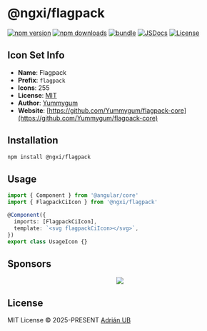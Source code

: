 # @ngxi/flagpack

[![npm version][npm-version-src]][npm-version-href]
[![npm downloads][npm-downloads-src]][npm-downloads-href]
[![bundle][bundle-src]][bundle-href]
[![JSDocs][jsdocs-src]][jsdocs-href]
[![License][license-src]][license-href]

## Icon Set Info

- **Name**: Flagpack
- **Prefix**: `flagpack`
- **Icons**: 255
- **License**: [MIT](https://github.com/Yummygum/flagpack-core/blob/main/LICENSE)
- **Author**: [Yummygum](https://github.com/Yummygum/flagpack-core)
- **Website**: [https://github.com/Yummygum/flagpack-core](https://github.com/Yummygum/flagpack-core)

## Installation

```sh
npm install @ngxi/flagpack
```

## Usage

```ts
import { Component } from '@angular/core'
import { FlagpackCiIcon } from '@ngxi/flagpack'

@Component({
  imports: [FlagpackCiIcon],
  template: `<svg flagpackCiIcon></svg>`,
})
export class UsageIcon {}
```

## Sponsors

<p align="center">
  <a href="https://cdn.jsdelivr.net/gh/adrian-ub/static/sponsors.svg">
    <img src='https://cdn.jsdelivr.net/gh/adrian-ub/static/sponsors.svg'/>
  </a>
</p>

## License

MIT License © 2025-PRESENT [Adrián UB](https://github.com/adrian-ub)

<!-- Badges -->

[npm-version-src]: https://img.shields.io/npm/v/@ngxi/flagpack?style=flat&colorA=080f12&colorB=1fa669
[npm-version-href]: https://npmjs.com/package/@ngxi/flagpack
[npm-downloads-src]: https://img.shields.io/npm/dm/@ngxi/flagpack?style=flat&colorA=080f12&colorB=1fa669
[npm-downloads-href]: https://npmjs.com/package/@ngxi/flagpack
[bundle-src]: https://img.shields.io/bundlephobia/minzip/@ngxi/flagpack?style=flat&colorA=080f12&colorB=1fa669&label=minzip
[bundle-href]: https://bundlephobia.com/result?p=@ngxi/flagpack
[license-src]: https://img.shields.io/npm/l/@ngxi/flagpack?style=flat&colorA=080f12&colorB=1fa669
[license-href]: https://github.com/adrian-ub/ngxi/blob/main/LICENSE
[jsdocs-src]: https://img.shields.io/badge/jsdocs-reference-080f12?style=flat&colorA=080f12&colorB=1fa669
[jsdocs-href]: https://www.jsdocs.io/package/@ngxi/flagpack
